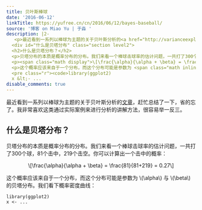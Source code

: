 ```yaml
---
title: 贝叶斯棒球
date: '2016-06-12'
linkTitle: https://yufree.cn/cn/2016/06/12/bayes-baseball/
source: '博客 on Miao Yu | 于淼 '
description: |2-
   <p>最近看到一系列以棒球为主题的关于贝叶斯分析的<a href="http://varianceexplained.org/posts/">文章</a>，赶忙总结了一下，省的忘了。我非常喜欢这类通过实际案例来进行分析的讲解方法，很容易举一反三。</p>
  <div id="什么是贝塔分布" class="section level2">
  <h2>什么是贝塔分布？</h2>
  <p>贝塔分布的本质是概率分布的分布。我们来看一个棒球击球率的估计问题，一共打了300个球，81个击中，219个击空。你可以计算出一个击中的概率：</p>
  <p><span class="math display">\[\frac{\alpha}{\alpha + \beta} = \frac{81}{81+219} = 0.27\]</span></p>
  <p>这个概率应该来自于一个分布，而这个分布可能是参数为 <span class="math inline">\(\alpha\)</span> 与 <span class="math inline">\(\beta\)</span> 的贝塔分布。我们看下概率密度曲线：</p>
  <pre class="r"><code>library(ggplot2)
  x &lt;- ...
disable_comments: true
---
```

 <p>最近看到一系列以棒球为主题的关于贝叶斯分析的<a href="http://varianceexplained.org/posts/">文章</a>，赶忙总结了一下，省的忘了。我非常喜欢这类通过实际案例来进行分析的讲解方法，很容易举一反三。</p>
<div id="什么是贝塔分布" class="section level2">
<h2>什么是贝塔分布？</h2>
<p>贝塔分布的本质是概率分布的分布。我们来看一个棒球击球率的估计问题，一共打了300个球，81个击中，219个击空。你可以计算出一个击中的概率：</p>
<p><span class="math display">\[\frac{\alpha}{\alpha + \beta} = \frac{81}{81+219} = 0.27\]</span></p>
<p>这个概率应该来自于一个分布，而这个分布可能是参数为 <span class="math inline">\(\alpha\)</span> 与 <span class="math inline">\(\beta\)</span> 的贝塔分布。我们看下概率密度曲线：</p>
<pre class="r"><code>library(ggplot2)
x &lt;- ...